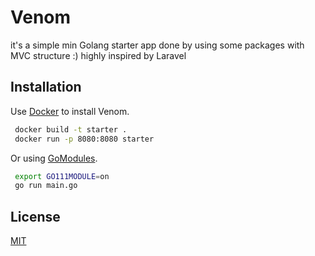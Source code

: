 # Venom

it's a simple min Golang starter app done by using some packages with MVC structure :) highly inspired by Laravel

## Installation

Use [Docker](https://www.docker.com/) to install Venom.

```bash
 docker build -t starter .
 docker run -p 8080:8080 starter
```
Or using [GoModules](https://blog.golang.org/using-go-modules).

```bash
 export GO111MODULE=on
 go run main.go
```


## License
[MIT](https://choosealicense.com/licenses/mit/)